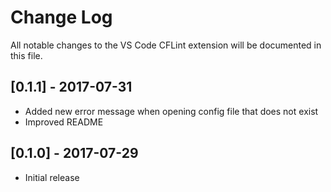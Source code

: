 # Change Log
All notable changes to the VS Code CFLint extension will be documented in this file.

## [0.1.1] - 2017-07-31
* Added new error message when opening config file that does not exist
* Improved README

## [0.1.0] - 2017-07-29
* Initial release
